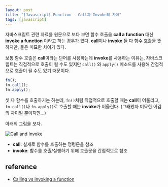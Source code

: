 ```yaml
---
layout: post
title: "[Javascript] Function - Call과 Invoke의 차이"
tags: [javascript]
---
```


자바스크립트 관련 자료를 원문으로 보다 보면 함수 호출을 **call a function** 대신 **invoke a function** 이라고 하는 경우가 있다. **call**이나 **invoke** 둘 다 함수 호출을 뜻하지만, 둘은 미묘한 차이가 있다.

보통 함수 호출은 **call**이라는 단어를 사용하는데 **invoke**를 사용하는 이유는, 자바스크립트는 직접적으로 호출이 될 수도 있지만 `call()` 와 `apply()` 메소드를 사용해 간접적으로 호출이 될 수도 있기 때문이다.

```js
fn();
fn.call();
fn.apply();
```

셋 다 함수를 호출하기는 하는데, `fn()`처럼 직접적으로 호출할 때는 **call**이 어울리고, `fn.call()`나 `fn.apply()`로 호출할 때는 **invoke**가 어울린다. (그래봤자 미묘한 어감의 차이일 뿐이지만...)

아래의 그림을 보자.

![Call and Invoke](https://fg4tjq.bn.files.1drv.com/y4mD2kJhpzVhh--1SgEKpH2z_Yr-HNvyEFBqLBlroGVH8_IwFsXzpR7EqKTYgq_TKhTOA_6GxcNdEp24AZjyXK6DI8agA1iFBOv2y3ye7SN8pj4w1PRFOBOvpm4peHDW-9nlgZgY7zzaqyxtZ4t2GkQE7Rc8GcMMN78oRff7sORjNP2E3yySbM-fNQgMbnVz5mdfRHofdYo6jC7LwcBRgS3zA?width=1563&height=723&cropmode=none)

* **call**: 실제로 함수를 호출하는 명령문을 참조
* **invoke**:  함수를 호출/실행하기 위해 호출문을 간접적으로 참조

## reference

* [Calling vs invoking a function](https://stackoverflow.com/questions/50884893/calling-vs-invoking-a-function)
